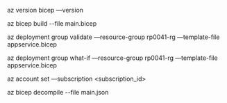 az version
bicep —version

az bicep build --file main.bicep

az deployment group validate —resource-group rp0041-rg —template-file appservice.bicep

az deployment group what-if —resource-group rp0041-rg —template-file appservice.bicep

az account set —subscription <subscription_id>

az bicep decompile --file main.json
 